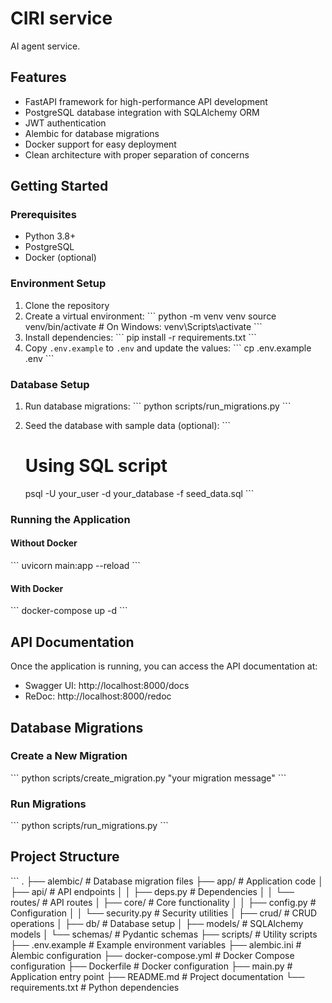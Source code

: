 # CIRI service

AI agent service.

## Features

- FastAPI framework for high-performance API development
- PostgreSQL database integration with SQLAlchemy ORM
- JWT authentication
- Alembic for database migrations
- Docker support for easy deployment
- Clean architecture with proper separation of concerns

## Getting Started

### Prerequisites

- Python 3.8+
- PostgreSQL
- Docker (optional)

### Environment Setup

1. Clone the repository
2. Create a virtual environment:
   \`\`\`
   python -m venv venv
   source venv/bin/activate  # On Windows: venv\Scripts\activate
   \`\`\`
3. Install dependencies:
   \`\`\`
   pip install -r requirements.txt
   \`\`\`
4. Copy `.env.example` to `.env` and update the values:
   \`\`\`
   cp .env.example .env
   \`\`\`

### Database Setup

1. Run database migrations:
   \`\`\`
   python scripts/run_migrations.py
   \`\`\`

2. Seed the database with sample data (optional):
   \`\`\`
   # Using SQL script
   psql -U your_user -d your_database -f seed_data.sql
   \`\`\`

### Running the Application

#### Without Docker

\`\`\`
uvicorn main:app --reload
\`\`\`

#### With Docker

\`\`\`
docker-compose up -d
\`\`\`

## API Documentation

Once the application is running, you can access the API documentation at:

- Swagger UI: http://localhost:8000/docs
- ReDoc: http://localhost:8000/redoc

## Database Migrations

### Create a New Migration

\`\`\`
python scripts/create_migration.py "your migration message"
\`\`\`

### Run Migrations

\`\`\`
python scripts/run_migrations.py
\`\`\`

## Project Structure

\`\`\`
.
├── alembic/                  # Database migration files
├── app/                      # Application code
│   ├── api/                  # API endpoints
│   │   ├── deps.py           # Dependencies
│   │   └── routes/           # API routes
│   ├── core/                 # Core functionality
│   │   ├── config.py         # Configuration
│   │   └── security.py       # Security utilities
│   ├── crud/                 # CRUD operations
│   ├── db/                   # Database setup
│   ├── models/               # SQLAlchemy models
│   └── schemas/              # Pydantic schemas
├── scripts/                  # Utility scripts
├── .env.example              # Example environment variables
├── alembic.ini               # Alembic configuration
├── docker-compose.yml        # Docker Compose configuration
├── Dockerfile                # Docker configuration
├── main.py                   # Application entry point
├── README.md                 # Project documentation
└── requirements.txt          # Python dependencies
